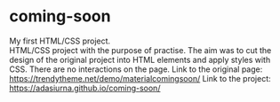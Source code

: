 # coming-soon
My first HTML/CSS project.  
HTML/CSS project with the purpose of practise. The aim was to cut the design of the original project into HTML elements and apply styles with CSS. 
There are no interactions on the page. 
Link to the original page: https://trendytheme.net/demo/materialcomingsoon/
Link to the project: https://adasiurna.github.io/coming-soon/

